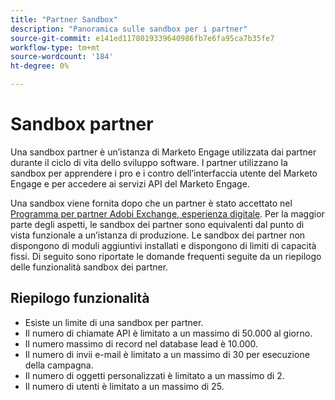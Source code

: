 ```yaml
---
title: "Partner Sandbox"
description: "Panoramica sulle sandbox per i partner"
source-git-commit: e141ed1178019339640986fb7e6fa95ca7b35fe7
workflow-type: tm+mt
source-wordcount: '184'
ht-degree: 0%

---
```



# Sandbox partner

Una sandbox partner è un’istanza di Marketo Engage utilizzata dai partner durante il ciclo di vita dello sviluppo software. I partner utilizzano la sandbox per apprendere i pro e i contro dell’interfaccia utente del Marketo Engage e per accedere ai servizi API del Marketo Engage.

Una sandbox viene fornita dopo che un partner è stato accettato nel [Programma per partner Adobi Exchange, esperienza digitale](http://partners.adobe.com/technologyprogram/experiencecloud.html). Per la maggior parte degli aspetti, le sandbox dei partner sono equivalenti dal punto di vista funzionale a un’istanza di produzione. Le sandbox dei partner non dispongono di moduli aggiuntivi installati e dispongono di limiti di capacità fissi. Di seguito sono riportate le domande frequenti seguite da un riepilogo delle funzionalità sandbox dei partner.

## Riepilogo funzionalità

- Esiste un limite di una sandbox per partner.
- Il numero di chiamate API è limitato a un massimo di 50.000 al giorno.
- Il numero massimo di record nel database lead è 10.000.
- Il numero di invii e-mail è limitato a un massimo di 30 per esecuzione della campagna.
- Il numero di oggetti personalizzati è limitato a un massimo di 2.
- Il numero di utenti è limitato a un massimo di 25.
